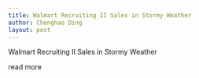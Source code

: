 ```yaml
---
title: Walmart Recruiting II Sales in Stormy Weather
author: Chenghao Ding
layout: post
---
```

Walmart Recruiting II Sales in Stormy Weather

read more
